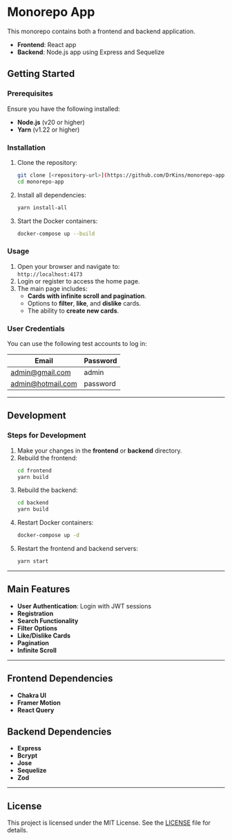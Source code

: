 # Monorepo App

This monorepo contains both a frontend and backend application.

- **Frontend**: React app
- **Backend**: Node.js app using Express and Sequelize

## Getting Started

### Prerequisites

Ensure you have the following installed:

- **Node.js** (v20 or higher)
- **Yarn** (v1.22 or higher)

### Installation

1. Clone the repository:
   ```bash
   git clone [<repository-url>](https://github.com/DrKins/monorepo-app.git)
   cd monorepo-app
   ```
2. Install all dependencies:
   ```bash
   yarn install-all
   ```
3. Start the Docker containers:
   ```bash
   docker-compose up --build
   ```

### Usage

1. Open your browser and navigate to:  
   `http://localhost:4173`
2. Login or register to access the home page.
3. The main page includes:
   - **Cards with infinite scroll and pagination**.
   - Options to **filter**, **like**, and **dislike** cards.
   - The ability to **create new cards**.

### User Credentials

You can use the following test accounts to log in:

| **Email**         | **Password** |
| ----------------- | ------------ |
| admin@gmail.com   | admin        |
| admin@hotmail.com | password     |

---

## Development

### Steps for Development

1. Make your changes in the **frontend** or **backend** directory.
2. Rebuild the frontend:
   ```bash
   cd frontend
   yarn build
   ```
3. Rebuild the backend:
   ```bash
   cd backend
   yarn build
   ```
4. Restart Docker containers:
   ```bash
   docker-compose up -d
   ```
5. Restart the frontend and backend servers:
   ```bash
   yarn start
   ```

---

## Main Features

- **User Authentication**: Login with JWT sessions
- **Registration**
- **Search Functionality**
- **Filter Options**
- **Like/Dislike Cards**
- **Pagination**
- **Infinite Scroll**

---

## Frontend Dependencies

- **Chakra UI**
- **Framer Motion**
- **React Query**

## Backend Dependencies

- **Express**
- **Bcrypt**
- **Jose**
- **Sequelize**
- **Zod**

---

## License

This project is licensed under the MIT License. See the [LICENSE](LICENSE) file for details.
